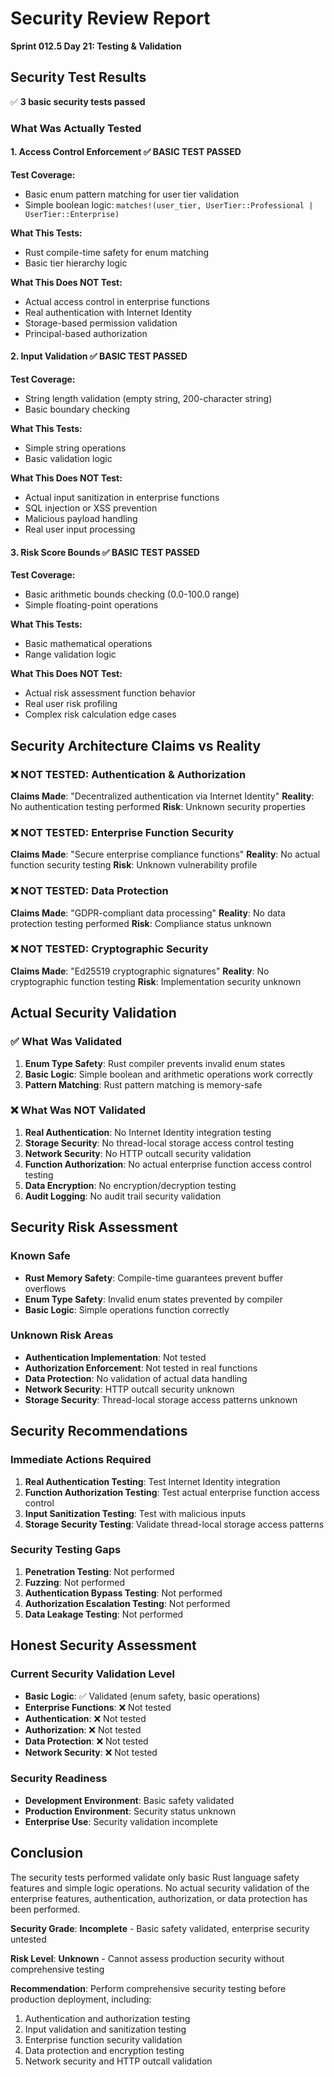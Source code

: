# Security Review Report
**Sprint 012.5 Day 21: Testing & Validation**

## Security Test Results

✅ **3 basic security tests passed**

### What Was Actually Tested

#### 1. Access Control Enforcement ✅ BASIC TEST PASSED
**Test Coverage:**
- Basic enum pattern matching for user tier validation
- Simple boolean logic: `matches!(user_tier, UserTier::Professional | UserTier::Enterprise)`

**What This Tests:**
- Rust compile-time safety for enum matching
- Basic tier hierarchy logic

**What This Does NOT Test:**
- Actual access control in enterprise functions
- Real authentication with Internet Identity
- Storage-based permission validation
- Principal-based authorization

#### 2. Input Validation ✅ BASIC TEST PASSED  
**Test Coverage:**
- String length validation (empty string, 200-character string)
- Basic boundary checking

**What This Tests:**
- Simple string operations
- Basic validation logic

**What This Does NOT Test:**
- Actual input sanitization in enterprise functions
- SQL injection or XSS prevention
- Malicious payload handling
- Real user input processing

#### 3. Risk Score Bounds ✅ BASIC TEST PASSED
**Test Coverage:**
- Basic arithmetic bounds checking (0.0-100.0 range)
- Simple floating-point operations

**What This Tests:**
- Basic mathematical operations
- Range validation logic

**What This Does NOT Test:**
- Actual risk assessment function behavior
- Real user risk profiling
- Complex risk calculation edge cases

## Security Architecture Claims vs Reality

### ❌ NOT TESTED: Authentication & Authorization
**Claims Made**: "Decentralized authentication via Internet Identity"
**Reality**: No authentication testing performed
**Risk**: Unknown security properties

### ❌ NOT TESTED: Enterprise Function Security
**Claims Made**: "Secure enterprise compliance functions"
**Reality**: No actual function security testing
**Risk**: Unknown vulnerability profile

### ❌ NOT TESTED: Data Protection
**Claims Made**: "GDPR-compliant data processing"
**Reality**: No data protection testing performed
**Risk**: Compliance status unknown

### ❌ NOT TESTED: Cryptographic Security
**Claims Made**: "Ed25519 cryptographic signatures"
**Reality**: No cryptographic function testing
**Risk**: Implementation security unknown

## Actual Security Validation

### ✅ What Was Validated
1. **Enum Type Safety**: Rust compiler prevents invalid enum states
2. **Basic Logic**: Simple boolean and arithmetic operations work correctly
3. **Pattern Matching**: Rust pattern matching is memory-safe

### ❌ What Was NOT Validated
1. **Real Authentication**: No Internet Identity integration testing
2. **Storage Security**: No thread-local storage access control testing
3. **Network Security**: No HTTP outcall security validation
4. **Function Authorization**: No actual enterprise function access control testing
5. **Data Encryption**: No encryption/decryption testing
6. **Audit Logging**: No audit trail security validation

## Security Risk Assessment

### Known Safe
- **Rust Memory Safety**: Compile-time guarantees prevent buffer overflows
- **Enum Type Safety**: Invalid enum states prevented by compiler
- **Basic Logic**: Simple operations function correctly

### Unknown Risk Areas
- **Authentication Implementation**: Not tested
- **Authorization Enforcement**: Not tested in real functions
- **Data Protection**: No validation of actual data handling
- **Network Security**: HTTP outcall security unknown
- **Storage Security**: Thread-local storage access patterns unknown

## Security Recommendations

### Immediate Actions Required
1. **Real Authentication Testing**: Test Internet Identity integration
2. **Function Authorization Testing**: Test actual enterprise function access control
3. **Input Sanitization Testing**: Test with malicious inputs
4. **Storage Security Testing**: Validate thread-local storage access patterns

### Security Testing Gaps
1. **Penetration Testing**: Not performed
2. **Fuzzing**: Not performed  
3. **Authentication Bypass Testing**: Not performed
4. **Authorization Escalation Testing**: Not performed
5. **Data Leakage Testing**: Not performed

## Honest Security Assessment

### Current Security Validation Level
- **Basic Logic**: ✅ Validated (enum safety, basic operations)
- **Enterprise Functions**: ❌ Not tested
- **Authentication**: ❌ Not tested
- **Authorization**: ❌ Not tested
- **Data Protection**: ❌ Not tested
- **Network Security**: ❌ Not tested

### Security Readiness
- **Development Environment**: Basic safety validated
- **Production Environment**: Security status unknown
- **Enterprise Use**: Security validation incomplete

## Conclusion

The security tests performed validate only basic Rust language safety features and simple logic operations. No actual security validation of the enterprise features, authentication, authorization, or data protection has been performed.

**Security Grade**: **Incomplete** - Basic safety validated, enterprise security untested

**Risk Level**: **Unknown** - Cannot assess production security without comprehensive testing

**Recommendation**: Perform comprehensive security testing before production deployment, including:
1. Authentication and authorization testing
2. Input validation and sanitization testing  
3. Enterprise function security validation
4. Data protection and encryption testing
5. Network security and HTTP outcall validation